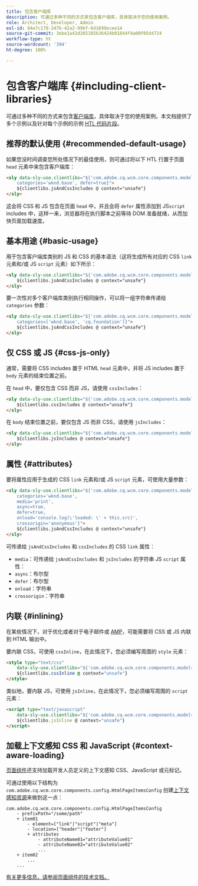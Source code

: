 ```yaml
---
title: 包含客户端库
description: 可通过多种不同的方式来包含客户端库，具体取决于您的使用案例。
role: Architect, Developer, Admin
exl-id: 84e7c178-247b-42a2-99bf-6d1699ecee14
source-git-commit: 3ebe1a42d265185b36424b01844f4a00f05d4724
workflow-type: ht
source-wordcount: '394'
ht-degree: 100%

---
```


# 包含客户端库 {#including-client-libraries}

可通过多种不同的方式来包含[客户端库](/help/developing/archetype/uifrontend.md#clientlibs)，具体取决于您的使用案例。本文档提供了多个示例以及针对每个示例的示例 [HTL 代码片段](https://docs.adobe.com/content/help/en/experience-manager-htl/using/overview.html)。

## 推荐的默认使用 {#recommended-default-usage}

如果您没时间调查您所处情况下的最佳使用，则可通过将以下 HTL 行置于页面 `head` 元素中来包含客户端库：

```html
<sly data-sly-use.clientlibs="${'com.adobe.cq.wcm.core.components.models.ClientLibraries' @
    categories='wknd.base', defer=true}">
    ${clientlibs.jsAndCssIncludes @ context="unsafe"}
</sly>
```

这会将 CSS 和 JS 包含在页面 `head` 中，并且会将 `defer` 属性添加到 JS`script` includes 中，这样一来，浏览器将在执行脚本之前等待 DOM 准备就绪，从而加快页面加载速度。

## 基本用途 {#basic-usage}

用于包含客户端库类别的 JS 和 CSS 的基本语法（这将生成所有对应的 CSS `link` 元素和/或 JS `script` 元素）如下所示：

```html
<sly data-sly-use.clientlibs="${'com.adobe.cq.wcm.core.components.models.ClientLibraries' @ categories='wknd.base'}">
    ${clientlibs.jsAndCssIncludes @ context="unsafe"}
</sly>
```

要一次性对多个客户端库类别执行相同操作，可以将一组字符串传递给 `categories` 参数：

```html
<sly data-sly-use.clientlibs="${'com.adobe.cq.wcm.core.components.models.ClientLibraries' @
    categories=['wknd.base', 'cq.foundation']}">
    ${clientlibs.jsAndCssIncludes @ context="unsafe"}
</sly>
```

## 仅 CSS 或 JS {#css-js-only}

通常，需要将 CSS includes 置于 HTML `head` 元素中，并将 JS includes 置于 `body` 元素的结束位置之前。

在 `head` 中，要仅包含 CSS 而非 JS，请使用 `cssIncludes`：

```html
<sly data-sly-use.clientlibs="${'com.adobe.cq.wcm.core.components.models.ClientLibraries' @ categories='wknd.base'}">
    ${clientlibs.cssIncludes @ context="unsafe"}
</sly>
```

在 `body` 结束位置之前，要仅包含 JS 而非 CSS，请使用 `jsIncludes`：

```html
<sly data-sly-use.clientlibs="${'com.adobe.cq.wcm.core.components.models.ClientLibraries' @ categories='wknd.base'}">
    ${clientlibs.jsIncludes @ context="unsafe"}
</sly>
```

## 属性 {#attributes}

要将属性应用于生成的 CSS `link` 元素和/或 JS `script` 元素，可使用大量参数：

```html
<sly data-sly-use.clientlibs="${'com.adobe.cq.wcm.core.components.models.ClientLibraries' @
    categories='wknd.base',
    media='print',
    async=true,
    defer=true,
    onload='console.log(\'loaded: \' + this.src)',
    crossorigin='anonymous'}">
    ${clientlibs.jsAndCssIncludes @ context="unsafe"}
</sly>
```

可传递给 `jsAndCssIncludes` 和 `cssIncludes` 的 CSS `link` 属性：

* `media`：可传递给 `jsAndCssIncludes` 和 `jsIncludes` 的字符串 JS `script` 属性：
* `async`：布尔型
* `defer`：布尔型
* `onload`：字符串
* `crossorigin`：字符串

## 内联 {#inlining}

在某些情况下，对于优化或者对于电子邮件或 [AMP](amp.md)，可能需要将 CSS 或 JS 内联到 HTML 输出中。

要内联 CSS，可使用 `cssInline`，在此情况下，您必须编写周围的 `style` 元素：

```html
<style type="text/css"
    data-sly-use.clientlibs="${'com.adobe.cq.wcm.core.components.models.ClientLibraries' @ categories='wknd.base'}">
    ${clientlibs.cssInline @ context="unsafe"}
</style>
```

类似地，要内联 JS，可使用 `jsInline`，在此情况下，您必须编写周围的 `script` 元素：

```html
<script type="text/javascript"
    data-sly-use.clientlibs="${'com.adobe.cq.wcm.core.components.models.ClientLibraries' @ categories='wknd.base'}">
    ${clientlibs.jsInline @ context="unsafe"}
</script>
```

## 加载上下文感知 CSS 和 JavaScript {#context-aware-loading}

[页面组件](/help/components/page.md)还支持加载开发人员定义的上下文感知 CSS、JavaScript 或元标记。

可通过使用以下结构为 `com.adobe.cq.wcm.core.components.config.HtmlPageItemsConfig` 创建[上下文感知资源](context-aware-configs.md)来做到这一点：

```text
com.adobe.cq.wcm.core.components.config.HtmlPageItemsConfig
    - prefixPath="/some/path"
    + item01
        - element=["link"|"script"|"meta"]
        - location=["header"|"footer"]
        + attributes
            - attributeName01="attributeValue01"
            - attributeName02="attributeValue02"
            ...
    + item02
        ...
    ...
```

[有关更多信息，请参阅页面组件的技术文档。](https://github.com/adobe/aem-core-wcm-components/tree/master/content/src/content/jcr_root/apps/core/wcm/components/page/v2/page#loading-of-context-aware-cssjs)
